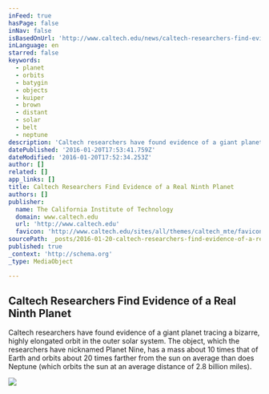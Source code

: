 ```yaml
---
inFeed: true
hasPage: false
inNav: false
isBasedOnUrl: 'http://www.caltech.edu/news/caltech-researchers-find-evidence-real-ninth-planet-49523'
inLanguage: en
starred: false
keywords:
  - planet
  - orbits
  - batygin
  - objects
  - kuiper
  - brown
  - distant
  - solar
  - belt
  - neptune
description: 'Caltech researchers have found evidence of a giant planet tracing a bizarre, highly elongated orbit in the outer solar system. The object, which the researchers have nicknamed Planet Nine, has a mass about 10 times that of Earth and orbits about 20 times farther from the sun on average than does Neptune (which orbits the sun at an average distance of 2.8 billion miles).'
datePublished: '2016-01-20T17:53:41.759Z'
dateModified: '2016-01-20T17:52:34.253Z'
author: []
related: []
app_links: []
title: Caltech Researchers Find Evidence of a Real Ninth Planet
authors: []
publisher:
  name: The California Institute of Technology
  domain: www.caltech.edu
  url: 'http://www.caltech.edu'
  favicon: 'http://www.caltech.edu/sites/all/themes/caltech_mte/favicon.ico?v=3'
sourcePath: _posts/2016-01-20-caltech-researchers-find-evidence-of-a-real-ninth-planet.md
published: true
_context: 'http://schema.org'
_type: MediaObject

---
```

<article style=""><h1>Caltech Researchers Find Evidence of a Real Ninth Planet</h1><p>Caltech researchers have found evidence of a giant planet tracing a bizarre, highly elongated orbit in the outer solar system. The object, which the researchers have nicknamed Planet Nine, has a mass about 10 times that of Earth and orbits about 20 times farther from the sun on average than does Neptune (which orbits the sun at an average distance of 2.8 billion miles).</p><img src="https://s3-us-west-2.amazonaws.com/the-grid-img/p/33218549eb81c73e13ee0e0a2408771f61ec7442.jpg" /></article>